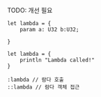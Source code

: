 TODO: 개선 필요

```aeris
let lambda = {
	param a: U32 b:U32;
	
}
```

```aeris
let lambda = {
	println "Lambda called!"
}

:lambda // 람다 호출
::lambda // 람다 객체 접근
```

